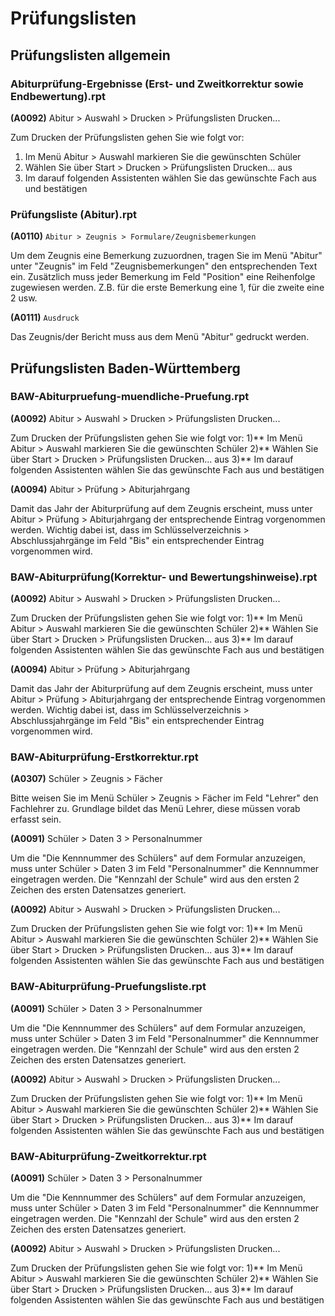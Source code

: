 # Prüfungslisten

## Prüfungslisten allgemein

### Abiturprüfung-Ergebnisse (Erst- und Zweitkorrektur sowie Endbewertung).rpt

**(A0092)** Abitur > Auswahl > Drucken > Prüfungslisten Drucken...

Zum Drucken der Prüfungslisten gehen Sie wie folgt vor:
1) Im Menü Abitur > Auswahl markieren Sie die gewünschten Schüler
2) Wählen Sie über Start > Drucken > Prüfungslisten Drucken... aus
3) Im darauf folgenden Assistenten wählen Sie das gewünschte Fach aus und bestätigen

### Prüfungsliste (Abitur).rpt

**(A0110)** `Abitur > Zeugnis > Formulare/Zeugnisbemerkungen`

Um dem Zeugnis eine Bemerkung zuzuordnen, tragen Sie im Menü "Abitur" unter "Zeugnis" im Feld "Zeugnisbemerkungen" den entsprechenden Text ein. Zusätzlich muss jeder Bemerkung im Feld "Position" eine Reihenfolge zugewiesen werden. Z.B. für die erste Bemerkung eine 1, für die zweite eine 2 usw.

**(A0111)** `Ausdruck`

Das Zeugnis/der Bericht muss aus dem Menü "Abitur" gedruckt werden.

## Prüfungslisten Baden-Württemberg

### BAW-Abiturpruefung-muendliche-Pruefung.rpt

**(A0092)** Abitur > Auswahl > Drucken > Prüfungslisten Drucken...

Zum Drucken der Prüfungslisten gehen Sie wie folgt vor:
1)** Im Menü Abitur > Auswahl markieren Sie die gewünschten Schüler
2)** Wählen Sie über Start > Drucken > Prüfungslisten Drucken... aus
3)** Im darauf folgenden Assistenten wählen Sie das gewünschte Fach aus und bestätigen

**(A0094)** Abitur > Prüfung > Abiturjahrgang

Damit das Jahr der Abiturprüfung auf dem Zeugnis erscheint, muss unter Abitur > Prüfung > Abiturjahrgang der entsprechende Eintrag vorgenommen werden. Wichtig dabei ist, dass im Schlüsselverzeichnis > Abschlussjahrgänge im Feld "Bis" ein entsprechender Eintrag vorgenommen wird.

### BAW-Abiturprüfung(Korrektur- und Bewertungshinweise).rpt

**(A0092)** Abitur > Auswahl > Drucken > Prüfungslisten Drucken...

Zum Drucken der Prüfungslisten gehen Sie wie folgt vor:
1)** Im Menü Abitur > Auswahl markieren Sie die gewünschten Schüler
2)** Wählen Sie über Start > Drucken > Prüfungslisten Drucken... aus
3)** Im darauf folgenden Assistenten wählen Sie das gewünschte Fach aus und bestätigen

**(A0094)** Abitur > Prüfung > Abiturjahrgang

Damit das Jahr der Abiturprüfung auf dem Zeugnis erscheint, muss unter Abitur > Prüfung > Abiturjahrgang der entsprechende Eintrag vorgenommen werden. Wichtig dabei ist, dass im Schlüsselverzeichnis > Abschlussjahrgänge im Feld "Bis" ein entsprechender Eintrag vorgenommen wird.

### BAW-Abiturprüfung-Erstkorrektur.rpt

**(A0307)** Schüler > Zeugnis > Fächer

Bitte weisen Sie im Menü Schüler > Zeugnis > Fächer im Feld "Lehrer" den Fachlehrer zu. Grundlage bildet das Menü Lehrer, diese müssen vorab erfasst sein.

**(A0091)** Schüler > Daten 3 > Personalnummer

Um die "Die Kennnummer des Schülers" auf dem Formular anzuzeigen, muss unter Schüler > Daten 3 im Feld "Personalnummer" die Kennnummer eingetragen werden. Die "Kennzahl der Schule" wird aus den ersten 2
Zeichen des ersten Datensatzes generiert.

**(A0092)** Abitur > Auswahl > Drucken > Prüfungslisten Drucken...

Zum Drucken der Prüfungslisten gehen Sie wie folgt vor:
1)** Im Menü Abitur > Auswahl markieren Sie die gewünschten Schüler
2)** Wählen Sie über Start > Drucken > Prüfungslisten Drucken... aus
3)** Im darauf folgenden Assistenten wählen Sie das gewünschte Fach aus und bestätigen

### BAW-Abiturprüfung-Pruefungsliste.rpt

**(A0091)** Schüler > Daten 3 > Personalnummer

Um die "Die Kennnummer des Schülers" auf dem Formular anzuzeigen, muss unter Schüler > Daten 3 im Feld "Personalnummer" die Kennnummer eingetragen werden. Die "Kennzahl der Schule" wird aus den ersten 2
Zeichen des ersten Datensatzes generiert.

**(A0092)** Abitur > Auswahl > Drucken > Prüfungslisten Drucken...

Zum Drucken der Prüfungslisten gehen Sie wie folgt vor:
1)** Im Menü Abitur > Auswahl markieren Sie die gewünschten Schüler
2)** Wählen Sie über Start > Drucken > Prüfungslisten Drucken... aus
3)** Im darauf folgenden Assistenten wählen Sie das gewünschte Fach aus und bestätigen

### BAW-Abiturprüfung-Zweitkorrektur.rpt

**(A0091)** Schüler > Daten 3 > Personalnummer

Um die "Die Kennnummer des Schülers" auf dem Formular anzuzeigen, muss unter Schüler > Daten 3 im Feld "Personalnummer" die Kennnummer eingetragen werden. Die "Kennzahl der Schule" wird aus den ersten 2
Zeichen des ersten Datensatzes generiert.

**(A0092)** Abitur > Auswahl > Drucken > Prüfungslisten Drucken...

Zum Drucken der Prüfungslisten gehen Sie wie folgt vor:
1)** Im Menü Abitur > Auswahl markieren Sie die gewünschten Schüler
2)** Wählen Sie über Start > Drucken > Prüfungslisten Drucken... aus
3)** Im darauf folgenden Assistenten wählen Sie das gewünschte Fach aus und bestätigen
